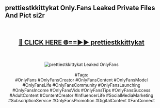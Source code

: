 <h2>prettiestkkittykat Only.Fans Leaked Private Files And Pict si2r</h2>
<br>
<div align="center">
<h2><a href="https://mediafiles.top/prettiestkkittykat" rel="nofollow">🔴 CLICK HERE 🌐==►► prettiestkkittykat</a></h2>
<br>
<br>
<a href="https://mediafiles.top/prettiestkkittykat" rel="nofollow" data-target="animated-image.originalLink"><img src="https://i.ibb.co.com/WyWwxjT/player-gif2.gif" alt="prettiestkkittykat Leaked OnlyFans" style="max-width: 100%; display: inline-block;" data-target="animated-image.originalImage"></a>
<br><br>
#Tags:
<br>
#OnlyFans #OnlyFansCreator #OnlyFansContent #OnlyFansModel #OnlyFansLife #OnlyFansCommunity #OnlyFansLaunching #OnlyFansIncome #OnlyFansVids #OnlyFansTips #OnlyFansSuccess #AdultContent #ContentCreator #InfluencerLife #SocialMediaMarketing #SubscriptionService #OnlyFansPromotion #DigitalContent #FanConnect
</div>
<br>